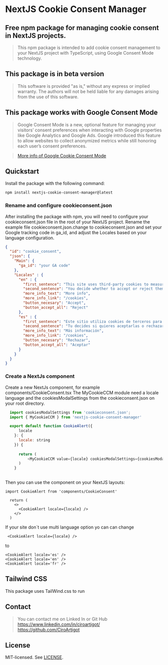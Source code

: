 # NextJS Cookie Consent Manager

## Free npm package for managing cookie consent in NextJS projects.
> This npm package is intended to add cookie consent management to your NextJS project with TypeScript, using Google Consent Mode technology.

## This package is in beta version
> This software is provided "as is," without any express or implied warranty. The authors will not be held liable for any damages arising from the use of this software.

## This package works with Google Consent Mode

> Google Consent Mode is a new, optional feature for managing your visitors’ consent preferences when interacting with Google properties like Google Analytics and Google Ads. Google introduced this feature to allow websites to collect anonymized metrics while still honoring each user’s consent preferences.

> <a href="https://support.google.com/analytics/answer/9976101?hl=en">More info of Google Cookie Consent Mode</a>

## Quickstart

Install the package with the following command:

```bash
npm install nextjs-cookie-consent-manager@latest
```

### Rename and configure cookieconsent.json

After installing the package with npm, you will need to configure your cookieconsent.json file in the root of your NextJS project. Rename the example file cookieconsent.json.change to cookieconsent.json and set your Google tracking code in ga_id, and adjust the Locales based on your language configuration.

```json
{
  "id": "cookie_consent",
  "json": {
    "Main": {
      "ga_id": "your GA code"
    },
    "Locales" : {
      "en" : {
        "first_sentence": "This site uses third-party cookies to measure and improve your experience.",
        "second_sentence": "You decide whether to accept or reject them:",
        "more_info_text": "More info",
        "more_info_link": "/cookies",
        "button_necesary": "Accept",
        "button_accept_all": "Reject"
      },
      "es" : {
        "first_sentence": "Este sitio utiliza cookies de terceros para medir y mejorar su experiencia.",
        "second_sentence": "Tu decides si quieres aceptarlas o rechazarlas:",
        "more_info_text": "Más información",
        "more_info_link": "/cookies",
        "button_necesary": "Rechazar",
        "button_accept_all": "Aceptar"
      }
    } 
  }
}
```

### Create a NextJs component

Create a new NextJs component, for example components/CookieConsent.tsx
The MyCookieCCM module need a locale language and the cookiesModalSettings from the cookieconsent.json on your root directory.

```js
  import cookiesModalSettings from 'cookieconsent.json';
  import { MyCookieCCM } from 'nextjs-cookie-consent-manager'

  export default function CookieAlert({
      locale
    }: {
      locale: string
    }) {
      
      return (
          <MyCookieCCM value={locale} cookiesModalSettings={cookiesModalSettings} />
      )
    }
  
```

Then you can use the component on your NextJS layouts:

```tsx
import CookieAlert from 'components/CookieConsent'

  return (
    <>
      <CookieAlert locale={locale} />
    </>
  )

```

If your site don´t use multi language option yo can can change 

```
 <CookieAlert locale={locale} />
```

to
```
<CookieAlert locale='es' />
<CookieAlert locale='en' />
<CookieAlert locale='fr' />
```

## Tailwind CSS

This package uses TailWind.css to run

## Contact
> You can contact me on Linked In or Git Hub
> https://www.linkedin.com/in/ciroartigot/
> https://github.com/CiroArtigot 

## License

MIT-licensed. See [LICENSE](LICENSE).